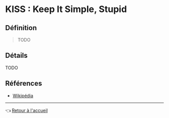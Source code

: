 # KISS : Keep It Simple, Stupid

## Définition

> TODO

## Détails

TODO

## Références

* [Wikipédia](TODO)

---
:point_left: [Retour à l'accueil](README.md)
